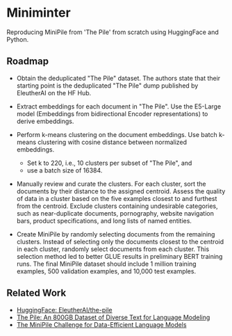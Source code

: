 # Miniminter

Reproducing MiniPile from 'The Pile' from scratch using HuggingFace and Python.

## Roadmap

- Obtain the deduplicated "The Pile" dataset. The authors state that their starting point is the deduplicated "The Pile" dump published by EleutherAI on the HF Hub.

- Extract embeddings for each document in "The Pile". Use the E5-Large model (Embeddings from bidirectional Encoder representations) to derive embeddings.

- Perform k-means clustering on the document embeddings. Use batch k-means clustering with cosine distance between normalized embeddings.
    - Set k to 220, i.e., 10 clusters per subset of "The Pile", and 
    - use a batch size of 16384.

- Manually review and curate the clusters. For each cluster, sort the documents by their distance to the assigned centroid. Assess the quality of data in a cluster based on the five examples closest to and furthest from the centroid. Exclude clusters containing undesirable categories, such as near-duplicate documents, pornography, website navigation bars, product specifications, and long lists of named entities.

- Create MiniPile by randomly selecting documents from the remaining clusters. Instead of selecting only the documents closest to the centroid in each cluster, randomly select documents from each cluster. This selection method led to better GLUE results in preliminary BERT training runs. The final MiniPile dataset should include 1 million training examples, 500 validation examples, and 10,000 test examples.


## Related Work

- [HuggingFace: EleutherAI/the-pile](https://huggingface.co/datasets/EleutherAI/pile)
- [The Pile: An 800GB Dataset of Diverse Text for Language Modeling](https://arxiv.org/abs/2101.00027)
- [The MiniPile Challenge for Data-Efficient Language Models](https://arxiv.org/abs/2304.08442)